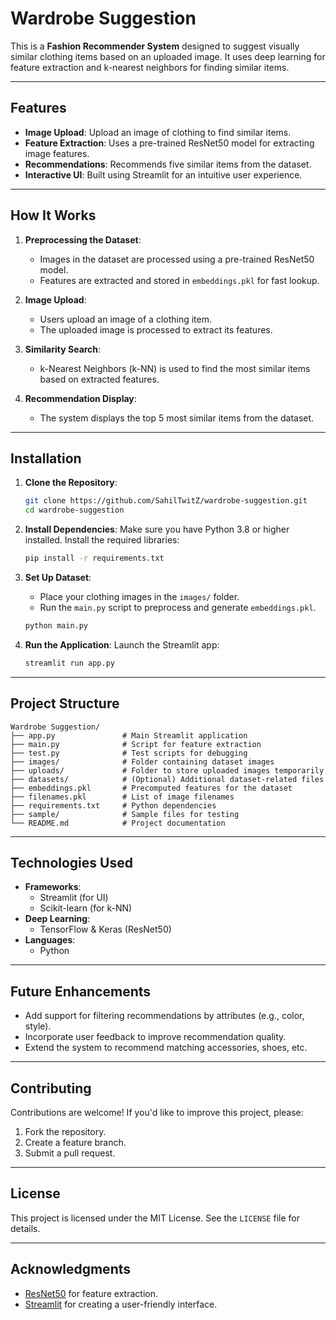 # Wardrobe Suggestion

This is a **Fashion Recommender System** designed to suggest visually similar clothing items based on an uploaded image. It uses deep learning for feature extraction and k-nearest neighbors for finding similar items.

---

## Features

- **Image Upload**: Upload an image of clothing to find similar items.
- **Feature Extraction**: Uses a pre-trained ResNet50 model for extracting image features.
- **Recommendations**: Recommends five similar items from the dataset.
- **Interactive UI**: Built using Streamlit for an intuitive user experience.

---

## How It Works

1. **Preprocessing the Dataset**:
   - Images in the dataset are processed using a pre-trained ResNet50 model.
   - Features are extracted and stored in `embeddings.pkl` for fast lookup.

2. **Image Upload**:
   - Users upload an image of a clothing item.
   - The uploaded image is processed to extract its features.

3. **Similarity Search**:
   - k-Nearest Neighbors (k-NN) is used to find the most similar items based on extracted features.

4. **Recommendation Display**:
   - The system displays the top 5 most similar items from the dataset.

---

## Installation

1. **Clone the Repository**:
   ```bash
   git clone https://github.com/SahilTwitZ/wardrobe-suggestion.git
   cd wardrobe-suggestion
   ```

2. **Install Dependencies**:
   Make sure you have Python 3.8 or higher installed. Install the required libraries:
   ```bash
   pip install -r requirements.txt
   ```

3. **Set Up Dataset**:
   - Place your clothing images in the `images/` folder.
   - Run the `main.py` script to preprocess and generate `embeddings.pkl`.

   ```bash
   python main.py
   ```

4. **Run the Application**:
   Launch the Streamlit app:
   ```bash
   streamlit run app.py
   ```

---

## Project Structure

```
Wardrobe Suggestion/
├── app.py               # Main Streamlit application
├── main.py              # Script for feature extraction
├── test.py              # Test scripts for debugging
├── images/              # Folder containing dataset images
├── uploads/             # Folder to store uploaded images temporarily
├── datasets/            # (Optional) Additional dataset-related files
├── embeddings.pkl       # Precomputed features for the dataset
├── filenames.pkl        # List of image filenames
├── requirements.txt     # Python dependencies
├── sample/              # Sample files for testing
└── README.md            # Project documentation
```

---

## Technologies Used

- **Frameworks**:
  - Streamlit (for UI)
  - Scikit-learn (for k-NN)
- **Deep Learning**:
  - TensorFlow & Keras (ResNet50)
- **Languages**:
  - Python

---

## Future Enhancements

- Add support for filtering recommendations by attributes (e.g., color, style).
- Incorporate user feedback to improve recommendation quality.
- Extend the system to recommend matching accessories, shoes, etc.

---

## Contributing

Contributions are welcome! If you'd like to improve this project, please:
1. Fork the repository.
2. Create a feature branch.
3. Submit a pull request.

---

## License

This project is licensed under the MIT License. See the `LICENSE` file for details.

---

## Acknowledgments

- [ResNet50](https://keras.io/api/applications/resnet/) for feature extraction.
- [Streamlit](https://streamlit.io/) for creating a user-friendly interface.
